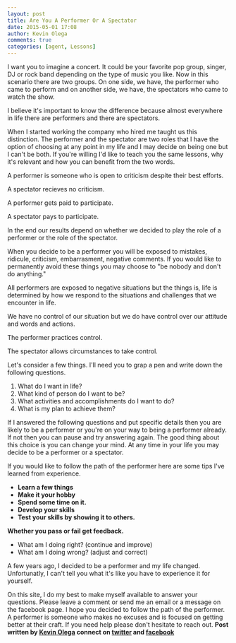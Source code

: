 ```yaml
---
layout: post
title: Are You A Performer Or A Spectator
date: 2015-05-01 17:08
author: Kevin Olega
comments: true
categories: [agent, Lessons]
---
```

I want you to imagine a concert. It could be your favorite pop group, singer, DJ or rock band depending on the type of music you like. Now in this scenario there are two groups. On one side, we have, the performer who came to perform and on another side, we have, the spectators who came to watch the show.

I believe it's important to know the difference because almost everywhere in life there are performers and there are spectators.

When I started working the company who hired me taught us this distinction. The performer and the spectator are two roles that I have the option of choosing at any point in my life and I may decide on being one but I can't be both. If you're willing I'd like to teach you the same lessons, why it's relevant and how you can benefit from the two words.

A performer is someone who is open to criticism despite their best efforts.

A spectator recieves no criticism.

A performer gets paid to participate.

A spectator pays to participate.

In the end our results depend on whether we decided to play the role of a performer or the role of the spectator.

When you decide to be a performer you will be exposed to mistakes, ridicule, criticism, embarrasment, negative comments. If you would like to permanently avoid these things you may choose to "be nobody and don't do anything."

All performers are exposed to negative situations but the things is, life is determined by how we respond to the situations and challenges that we encounter in life.

We have no control of our situation but we do have control over our attitude and words and actions.

The performer practices control.

The spectator allows circumstances to take control.

Let's consider a few things. I'll need you to grap a pen and write down the following questions.

<ol>
    <li>What do I want in life?</li>
    <li>What kind of person do I want to be?</li>
    <li>What activities and accomplishments do I want to do?</li>
    <li>What is my plan to achieve them?</li>
</ol>

If I answered the following questions and put specific details then you are likely to be a performer or you're on your way to being a performer already. If not then you can pause and try answering again. The good thing about this choice is you can change your mind. At any time in your life you may decide to be a performer or a spectator.

If you would like to follow the path of the performer here are some tips I've learned from experience.

<ul>
    <li><b>Learn a few things</b></li>
    <li><b>Make it your hobby</b></li>
    <li><b>Spend some time on it.</b></li>
    <li><b>Develop your skills</b></li>
    <li><b>Test your skills by showing it to others.</b></li>
</ul>

<b>
</b><b>Whether you pass or fail get feedback.</b>

<ul>
    <li>What am I doing right? (continue and improve)</li>
    <li>What am I doing wrong? (adjust and correct)</li>
</ul>

A few years ago, I decided to be a performer and my life changed. Unfortunatly, I can't tell you what it's like you have to experience it for yourself.

On this site, I do my best to make myself available to answer your questions. Please leave a comment or send me an email or a message on the facebook page. I hope you decided to follow the path of the performer. A performer is someone who makes no excuses and is focused on getting better at their craft. If you need help please don't hesitate to reach out.
<strong>Post written by <a href="http://kevinolega.com/">Kevin Olega</a> connect on <a href="http://twitter.com/kevinolega">twitter</a> and <a href="http://www.facebook.com/kevinolega.blog ">facebook</a></strong>
